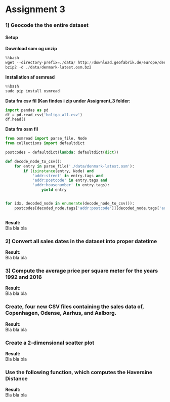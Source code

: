 # Assignment 3

### 1) Geocode the the entire dataset
#### Setup

**Download som og unzip**

```python
%%bash
wget --directory-prefix=./data/ http://download.geofabrik.de/europe/denmark-latest.osm.bz2
bzip2 -d ./data/denmark-latest.osm.bz2
```

**Installation af osmread**

```python
%%bash
sudo pip install osmread
```

**Data fra csv fil (Kan findes i zip under Assigment_3 folder:**

```python
import pandas as pd
df = pd.read_csv('boliga_all.csv')
df.head()
```

**Data fra osm fil**

```python
from osmread import parse_file, Node
from collections import defaultdict

postcodes = defaultdict(lambda: defaultdict(dict))

def decode_node_to_csv():
    for entry in parse_file('./data/denmark-latest.osm'):
        if (isinstance(entry, Node) and 
            'addr:street' in entry.tags and 
            'addr:postcode' in entry.tags and 
            'addr:housenumber' in entry.tags):
                yield entry


for idx, decoded_node in enumerate(decode_node_to_csv()):
    postcodes[decoded_node.tags['addr:postcode']][decoded_node.tags['addr:street']][decoded_node.tags['addr:housenumber']] = decoded_node.lon, decoded_node.lat
            
```

**Result:**
<br>
Bla bla bla


### 2) Convert all sales dates in the dataset into proper datetime
**Result:**
<br>
Bla bla bla


### 3) Compute the average price per square meter for the years 1992 and 2016
**Result:**
<br>
Bla bla bla

### Create, four new CSV files containing the sales data of, Copenhagen, Odense, Aarhus, and Aalborg.
**Result:**
<br>
Bla bla bla

### Create a 2-dimensional scatter plot
**Result:**
<br>
Bla bla bla

### Use the following function, which computes the Haversine Distance
**Result:**
<br>
Bla bla bla

